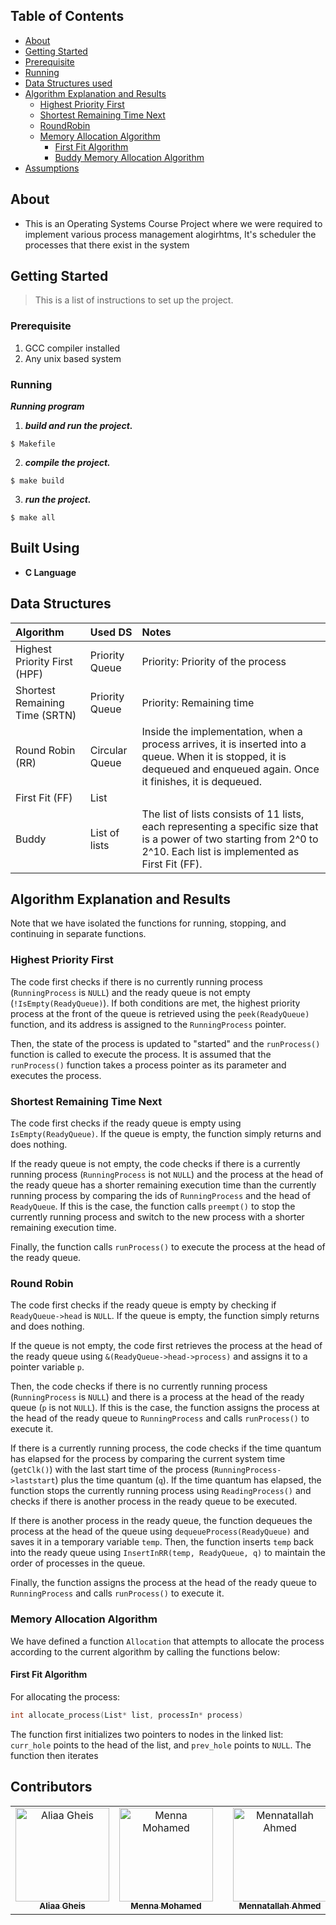 ## Table of Contents
- [About](#About)
- [Getting Started](#Getting-Started)
- [Prerequisite](#Prerequisite)
- [Running](#Running)
- [Data Structures used](#data-structures)
- [Algorithm Explanation and Results](#algorithm-explanation-and-results)
  - [Highest Priority First](#highest-priority-first)
  - [Shortest Remaining Time Next](#shortest-remaining-time-next)
  - [RoundRobin](#Round-Robin)
  - [Memory Allocation Algorithm](#memory-allocation-algorithm)
    - [First Fit Algorithm](#first-fit-algorithm)
    - [Buddy Memory Allocation Algorithm](#buddy-memory-allocation-algorithm)
- [Assumptions](#assumptions)
## About <a name = "about"></a>
- This is an Operating Systems Course Project where we were required to implement various process management alogirhtms, It's scheduler the processes that there exist in the system

## Getting Started <a name = "get-started"></a>

> This is a list of instructions to set up the project.

### Prerequisite <a name = "req"></a>

1. GCC compiler installed
2. Any unix based system

### Running <a name = "running"></a>

**_Running program_**


  1. **_build and run the project._**

    $ Makefile

  2. **_compile the project._**

    $ make build

  3. **_run the project._**

    $ make all



## Built Using <a name = "tech"></a>

- **C Language**


## Data Structures

| Algorithm                      | Used DS           | Notes                             |
| :----------------------------- | :---------------- | :-------------------------------- |
| Highest Priority First (HPF)    | Priority Queue    | Priority: Priority of the process  |
| Shortest Remaining Time (SRTN) | Priority Queue    | Priority: Remaining time |
| Round Robin (RR)               | Circular Queue    | Inside the implementation, when a process arrives, it is inserted into a queue. When it is stopped, it is dequeued and enqueued again. Once it finishes, it is dequeued. |
| First Fit (FF)                 | List              |                                   |
| Buddy                          | List of lists     | The list of lists consists of 11 lists, each representing a specific size that is a power of two starting from 2^0 to 2^10. Each list is implemented as First Fit (FF). |



## Algorithm Explanation and Results

Note that we have isolated the functions for running, stopping, and continuing in separate functions.

### Highest Priority First

The code first checks if there is no currently running process (`RunningProcess` is `NULL`) and the ready queue is not empty (`!IsEmpty(ReadyQueue)`). If both conditions are met, the highest priority process at the front of the queue is retrieved using the `peek(ReadyQueue)` function, and its address is assigned to the `RunningProcess` pointer.

Then, the state of the process is updated to "started" and the `runProcess()` function is called to execute the process. It is assumed that the `runProcess()` function takes a process pointer as its parameter and executes the process.

### Shortest Remaining Time Next

The code first checks if the ready queue is empty using `IsEmpty(ReadyQueue)`. If the queue is empty, the function simply returns and does nothing.

If the ready queue is not empty, the code checks if there is a currently running process (`RunningProcess` is not `NULL`) and the process at the head of the ready queue has a shorter remaining execution time than the currently running process by comparing the ids of `RunningProcess` and the head of `ReadyQueue`. If this is the case, the function calls `preempt()` to stop the currently running process and switch to the new process with a shorter remaining execution time.

Finally, the function calls `runProcess()` to execute the process at the head of the ready queue.

### Round Robin

The code first checks if the ready queue is empty by checking if `ReadyQueue->head` is `NULL`. If the queue is empty, the function simply returns and does nothing.

If the queue is not empty, the code first retrieves the process at the head of the ready queue using `&(ReadyQueue->head->process)` and assigns it to a pointer variable `p`.

Then, the code checks if there is no currently running process (`RunningProcess` is `NULL`) and there is a process at the head of the ready queue (`p` is not `NULL`). If this is the case, the function assigns the process at the head of the ready queue to `RunningProcess` and calls `runProcess()` to execute it.

If there is a currently running process, the code checks if the time quantum has elapsed for the process by comparing the current system time (`getClk()`) with the last start time of the process (`RunningProcess->laststart`) plus the time quantum (`q`). If the time quantum has elapsed, the function stops the currently running process using `ReadingProcess()` and checks if there is another process in the ready queue to be executed.

If there is another process in the ready queue, the function dequeues the process at the head of the queue using `dequeueProcess(ReadyQueue)` and saves it in a temporary variable `temp`. Then, the function inserts `temp` back into the ready queue using `InsertInRR(temp, ReadyQueue, q)` to maintain the order of processes in the queue.

Finally, the function assigns the process at the head of the ready queue to `RunningProcess` and calls `runProcess()` to execute it.

### Memory Allocation Algorithm

We have defined a function `Allocation` that attempts to allocate the process according to the current algorithm by calling the functions below:

#### First Fit Algorithm

For allocating the process:

```c
int allocate_process(List* list, processIn* process)
```

The function first initializes two pointers to nodes in the linked list: `curr_hole` points to the head of the list, and `prev_hole` points to `NULL`. The function then iterates
## Contributors <a name = "Contributors"></a>

<table>
  <tr>
    <td align="center">
    <a href="https://github.com/aliaagheisX" target="_black">
    <img src="https://avatars.githubusercontent.com/u/35627349?v=4" width="150px;" alt="Aliaa Gheis"/>
    <br />
    <sub><b>Aliaa Gheis</b></sub></a>
    </td>
        <td align="center">
    <a href="https://github.com/mennamohamed0207" target="_black">
    <img src="https://avatars.githubusercontent.com/u/90017398?v=4" width="150px;" alt="Menna Mohamed"/>
    <br />
    <sub><b>Menna Mohamed</b></sub></a>
    </td>
    <td align="center">
    <td align="center">
    <a href="https://github.com/Menna-Ahmed7" target="_black">
    <img src="https://avatars.githubusercontent.com/u/110634473?v=4" width="150px;" alt="Mennatallah Ahmed"/>
    <br />
    <sub><b>Mennatallah Ahmed</b></sub></a>
    </td>
    <td align="center">
    <a href="https://github.com/SH8664" target="_black">
    <img src="https://avatars.githubusercontent.com/u/113303945?v=4" width="150px;" alt="Sara Bisheer"/>
    <br />
    <sub><b>Sara Bisheer</b></sub></a>
    </td>
    
    
  </tr>
 </table>
